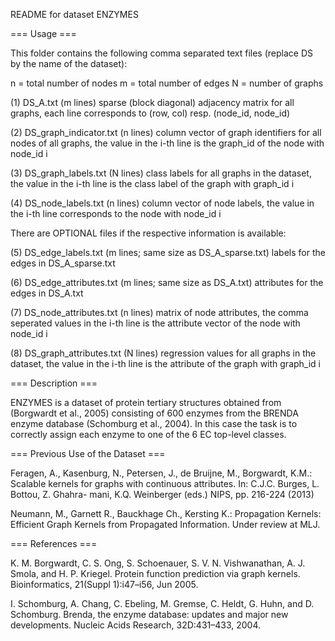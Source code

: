 README for dataset ENZYMES


=== Usage ===

This folder contains the following comma separated text files 
(replace DS by the name of the dataset):

n = total number of nodes
m = total number of edges
N = number of graphs

(1) 	DS_A.txt (m lines) 
	sparse (block diagonal) adjacency matrix for all graphs,
	each line corresponds to (row, col) resp. (node_id, node_id)

(2) 	DS_graph_indicator.txt (n lines)
	column vector of graph identifiers for all nodes of all graphs,
	the value in the i-th line is the graph_id of the node with node_id i

(3) 	DS_graph_labels.txt (N lines) 
	class labels for all graphs in the dataset,
	the value in the i-th line is the class label of the graph with graph_id i

(4) 	DS_node_labels.txt (n lines)
	column vector of node labels,
	the value in the i-th line corresponds to the node with node_id i

There are OPTIONAL files if the respective information is available:

(5) 	DS_edge_labels.txt (m lines; same size as DS_A_sparse.txt)
	labels for the edges in DS_A_sparse.txt 

(6) 	DS_edge_attributes.txt (m lines; same size as DS_A.txt)
	attributes for the edges in DS_A.txt 

(7) 	DS_node_attributes.txt (n lines) 
	matrix of node attributes,
	the comma seperated values in the i-th line is the attribute vector of the node with node_id i

(8) 	DS_graph_attributes.txt (N lines) 
	regression values for all graphs in the dataset,
	the value in the i-th line is the attribute of the graph with graph_id i


=== Description === 

ENZYMES is a dataset of protein tertiary structures obtained from (Borgwardt et al., 2005) 
consisting of 600 enzymes from the BRENDA enzyme database (Schomburg et al., 2004). 
In this case the task is to correctly assign each enzyme to one of the 6 EC top-level 
classes. 


=== Previous Use of the Dataset ===

Feragen, A., Kasenburg, N., Petersen, J., de Bruijne, M., Borgwardt, K.M.: Scalable
kernels for graphs with continuous attributes. In: C.J.C. Burges, L. Bottou, Z. Ghahra-
mani, K.Q. Weinberger (eds.) NIPS, pp. 216-224 (2013)

Neumann, M., Garnett R., Bauckhage Ch., Kersting K.: Propagation Kernels: Efficient Graph 
Kernels from Propagated Information. Under review at MLJ.


=== References ===

K. M. Borgwardt, C. S. Ong, S. Schoenauer, S. V. N. Vishwanathan, A. J. Smola, and H. P. 
Kriegel. Protein function prediction via graph kernels. Bioinformatics, 21(Suppl 1):i47–i56, 
Jun 2005.

I. Schomburg, A. Chang, C. Ebeling, M. Gremse, C. Heldt, G. Huhn, and D. Schomburg. Brenda, 
the enzyme database: updates and major new developments. Nucleic Acids Research, 32D:431–433, 2004.